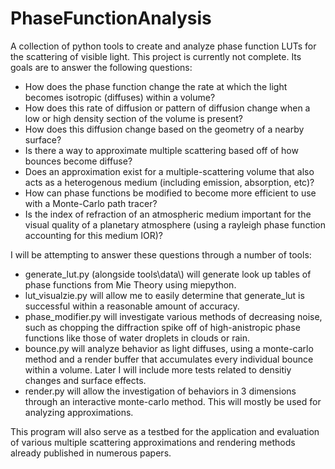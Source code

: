 # PhaseFunctionAnalysis
 A collection of python tools to create and analyze phase function LUTs for the scattering of visible light.
 This project is currently not complete. Its goals are to answer the following questions:
 
 - How does the phase function change the rate at which the light becomes isotropic (diffuses) within a volume?
 - How does this rate of diffusion or pattern of diffusion change when a low or high density section of the volume is present?
 - How does this diffusion change based on the geometry of a nearby surface?
 - Is there a way to approximate multiple scattering based off of how bounces become diffuse?
 - Does an approximation exist for a multiple-scattering volume that also acts as a heterogenous medium (including emission, absorption, etc)?
 - How can phase functions be modified to become more efficient to use with a Monte-Carlo path tracer?
 - Is the index of refraction of an atmospheric medium important for the visual quality of a planetary atmosphere (using a rayleigh phase function accounting for this medium IOR)?
 

I will be attempting to answer these questions through a number of tools:
- generate_lut.py (alongside tools\data\\) will generate look up tables of phase functions from Mie Theory using miepython.
- lut_visualzie.py will allow me to easily determine that generate_lut is successful within a reasonable amount of accuracy.
- phase_modifier.py will investigate various methods of decreasing noise, such as chopping the diffraction spike off of high-anistropic phase functions like those of water droplets in clouds or rain.
- bounce.py will analyze behavior as light diffuses, using a monte-carlo method and a render buffer that accumulates every individual bounce within a volume. Later I will include more tests related to densitiy changes and surface effects.
- render.py will allow the investigation of behaviors in 3 dimensions through an interactive monte-carlo method. This will mostly be used for analyzing approximations.

This program will also serve as a testbed for the application and evaluation of various multiple scattering approximations and rendering methods already published in numerous papers.
 
